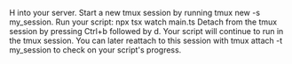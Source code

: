 H into your server.
Start a new tmux session by running tmux new -s my_session.
Run your script: npx tsx watch main.ts
Detach from the tmux session by pressing Ctrl+b followed by d.
Your script will continue to run in the tmux session. You can later reattach to this session with tmux attach -t my_session to check on your script's progress.